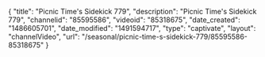 {
    "title": "Picnic Time's Sidekick 779",
    "description": "Picnic Time's Sidekick 779",
    "channelid": "85595586",
    "videoid": "85318675",
    "date_created": "1486605701",
    "date_modified": "1491594717",
    "type": "captivate",
    "layout": "channelVideo",
    "url": "\/seasonal\/picnic-time-s-sidekick-779\/85595586-85318675"
}